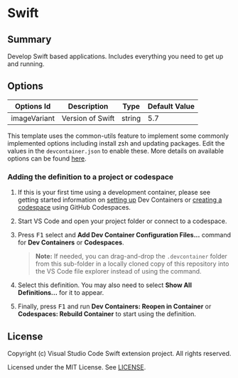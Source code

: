 # Swift

## Summary

Develop Swift based applications. Includes everything you need to get up and running.

## Options

| Options Id | Description | Type | Default Value |
|-----|-----|-----|-----|
| imageVariant | Version of Swift | string | 5.7 |

This template uses the common-utils feature to implement some commonly implemented options including install zsh and updating packages. Edit the values in the `devcontainer.json` to enable these. More details on available options can be found [here](https://github.com/devcontainers/features/blob/main/src/common-utils/README.md). 

### Adding the definition to a project or codespace

1. If this is your first time using a development container, please see getting started information on [setting up](https://aka.ms/vscode-remote/containers/getting-started) Dev Containers or [creating a codespace](https://aka.ms/ghcs-open-codespace) using GitHub Codespaces.

2. Start VS Code and open your project folder or connect to a codespace.

3. Press <kbd>F1</kbd> select and **Add Dev Container Configuration Files...** command for **Dev Containers** or **Codespaces**.

   > **Note:** If needed, you can drag-and-drop the `.devcontainer` folder from this sub-folder in a locally cloned copy of this repository into the VS Code file explorer instead of using the command.

4. Select this definition. You may also need to select **Show All Definitions...** for it to appear.

5. Finally, press <kbd>F1</kbd> and run **Dev Containers: Reopen in Container** or **Codespaces: Rebuild Container** to start using the definition.

## License

Copyright (c) Visual Studio Code Swift extension project. All rights reserved.

Licensed under the MIT License. See [LICENSE](https://github.com/swift-server/swift-devcontainer-template/blob/main/LICENSE).
